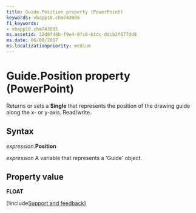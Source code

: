 ```yaml
---
title: Guide.Position property (PowerPoint)
keywords: vbapp10.chm743005
f1_keywords:
- vbapp10.chm743005
ms.assetid: 32d8f48b-f9e4-0fc0-b1dc-ddcb2f677dd8
ms.date: 06/08/2017
ms.localizationpriority: medium
---
```



# Guide.Position property (PowerPoint)

Returns or sets a **Single** that represents the position of the drawing guide along the x- or y-axis. Read/write.


## Syntax

_expression_.**Position**

_expression_ A variable that represents a 'Guide' object.


## Property value

 **FLOAT**

[!include[Support and feedback](~/includes/feedback-boilerplate.md)]